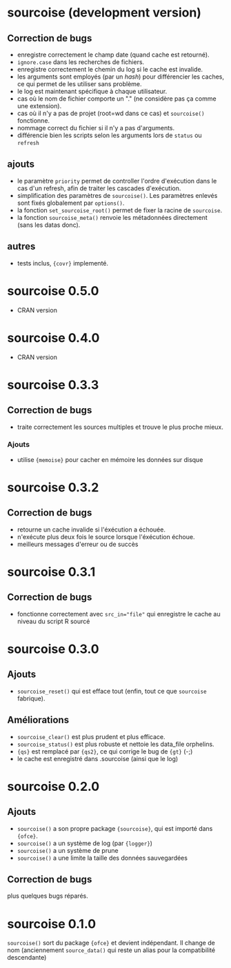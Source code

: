 # sourcoise (development version)

## Correction de bugs

* enregistre correctement le champ date (quand cache est retourné).
* `ignore.case` dans les recherches de fichiers.
* enregistre correctement le chemin du log si le cache est invalide.
* les arguments sont employés (par un *hash*) pour différencier les caches, ce qui permet de les utiliser sans problème.
* le log est maintenant spécifique à chaque utilisateur.
* cas où le nom de fichier comporte un "." (ne considère pas ça comme une extension).
* cas où il n'y a pas de projet (root=wd dans ce cas) et `sourcoise()` fonctionne.
* nommage correct du fichier si il n'y a pas d'arguments.
* différencie bien les scripts selon les arguments lors de `status` ou `refresh`

## ajouts

* le paramètre `priority` permet de controller l'ordre d'exécution dans le cas d'un refresh, afin de traiter les cascades d'exécution.
* simplification des paramètres de `sourcoise()`. Les paramètres enlevés sont fixés globalement par `options()`.
* la fonction `set_sourcoise_root()` permet de fixer la racine de `sourcoise`.
* la fonction `sourcoise_meta()` renvoie les métadonnées directement (sans les datas donc).

## autres

* tests inclus, `{covr}` implementé.

# sourcoise 0.5.0

* CRAN version

# sourcoise 0.4.0

* CRAN version

# sourcoise 0.3.3

## Correction de bugs

* traite correctement les sources multiples et trouve le plus proche mieux.

### Ajouts

* utilise `{memoise}` pour cacher en mémoire les données sur disque

# sourcoise 0.3.2

## Correction de bugs

* retourne un cache invalide si l'éxécution a échouée.
* n'exécute plus deux fois le source lorsque l'éxécution échoue.
* meilleurs messages d'erreur ou de succès

# sourcoise 0.3.1

## Correction de bugs

* fonctionne correctement avec `src_in="file"` qui enregistre le cache au niveau du script R sourcé

# sourcoise 0.3.0

## Ajouts

* `sourcoise_reset()` qui est efface tout (enfin, tout ce que `sourcoise` fabrique).

## Améliorations

* `sourcoise_clear()` est plus prudent et plus efficace.
* `sourcoise_status()` est plus robuste et nettoie les data_file orphelins.
* `{qs}` est remplacé par `{qs2}`, ce qui corrige le bug de `{gt}` (-;) 
* le cache est enregistré dans .sourcoise (ainsi que le log)

# sourcoise 0.2.0

## Ajouts

* `sourcoise()` a son propre package `{sourcoise}`, qui est importé dans `{ofce}`.
* `sourcoise()` a un système de log (par `{logger}`)
* `sourcoise()` a un système de prune
* `sourcoise()` a une limite la taille des données sauvegardées

## Correction de bugs

plus quelques bugs réparés.

# sourcoise 0.1.0

`sourcoise()` sort du package `{ofce}` et devient indépendant. Il change de nom (anciennement `source_data()` qui reste un alias pour la compatibilité descendante)
